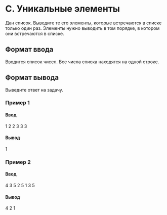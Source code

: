 # C. Уникальные элементы

Дан список. Выведите те его элементы, которые встречаются в списке только один раз. Элементы нужно выводить в том порядке, в котором они встречаются в списке.

## Формат ввода

Вводится список чисел. Все числа списка находятся на одной строке.

## Формат вывода

Выведите ответ на задачу.

### Пример 1

#### Ввод
1 2 2 3 3 3

#### Вывод
1 

### Пример 2

#### Ввод
4 3 5 2 5 1 3 5

#### Вывод
4 2 1 

